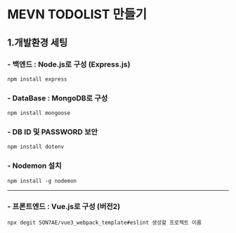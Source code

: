# MEVN TODOLIST 만들기

## 1.개발환경 세팅

### - 백엔드 : Node.js로 구성 (Express.js)

`npm install express`

### - DataBase : MongoDB로 구성

`npm install mongoose`

### - DB ID 및 PASSWORD 보안

`npm install dotenv`

### - Nodemon 설치

`npm install -g nodemon`

---

### - 프론트엔드 : Vue.js로 구성 (버전2)

`npx degit SON7AE/vue3_webpack_template#eslint 생성할 프로젝트 이름`
